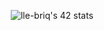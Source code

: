 
<p align="center">
    <img src="https://badge42.vercel.app/api/v2/cl1xkaf8p003509mkw69szf0v/stats?cursusId=21&coalitionId=48" alt="lle-briq's 42 stats"/>
  </br>
</p>
<!--<img src="https://github-readme-stats.vercel.app/api/top-langs/?username=LucieLeBriquer&layout=compact&hide=roff&langs_count=8" alt="lle-briq's 42 stats"/>-->
